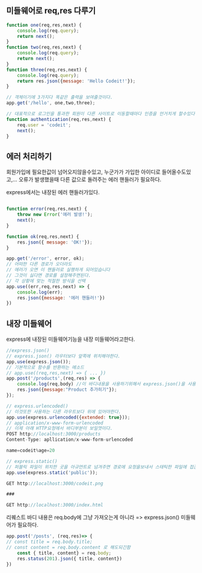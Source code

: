 ## 미들웨어로 req,res 다루기
```js
function one(req,res,next) {
	console.log(req.query);
	return next();
}
function two(req,res,next) {
	console.log(req.query);
	return next();
}
function three(req,res,next) {
	console.log(req.query);
	return res.json({message: 'Hello Codeit!'}); 
}

// 객체이기에 3가지다 똑같은 출력을 보여줄것이다.
app.get('/hello', one,two,three);
```
```js
// 대표적으로 로그인을 통과한 회원이 다른 사이트로 이동할때마다 인증을 안거치게 할수있다
function authentication(req,res,next) {
	req.user = 'codeit';
	next();
}
```
## 에러 처리하기
회원가입에 필요한값이 넘어오지않을수있고, 누군가가 가입한 아이디로 들어올수도있고,...
오류가 발생했을때 다른 값으로 돌려주는 에러 핸들러가 필요하다.

express에서는 내장된 에러 핸들러가있다.

```js

function error(req,res,next) {
	throw new Error('에러 발생!');
	next();
}

function ok(req,res,next) {
	res.json({ message: 'OK!'});
}

app.get('/error', error, ok);
// 어떠한 다른 경로가 오더라도
// 에러가 오면 이 핸들러로 실행하게 되어있습니다
// 그것이 싫다면 경로를 설정해주면된다.
// 각 상황에 맞는 적절한 방식을 선택
app.use((err,req,res,next) => {
	console.log(err);
	res.json({message: '에러 핸들러!'})
})
```

## 내장 미들웨어
express에 내장된 미들웨어기능을 내장 미들웨어라고한다.
```js
//express.json()
// express.json() 라우터보다 앞쪽에 위치해야한다.
app,use(express.json());
// 기본적으로 함수를 반환하는 메소드
// app.use((req,res,next) => { ... })
app.post('/products',(req,res) => {
	console.log(req,body) //이 바디내용을 사용하기위해서 express.json()을 사용해야한다.
	res.json({message:"Product 추가히기"});
});

// express.urlencoded()
// 이것또한 사용하는 다른 라우트보다 위에 있어야한다.
app.use(express.urlencoded({extended: true}));
// application/x-www-form-urlencoded
// 이제 아럐 HTTP요청에서 바디부분이 보일껏이다.
POST http://localhost:3000/products
Content-Type: apllication/x-www-form-urlencoded

name=codeit%age=20

// express.static()
// 퍼블릭 파일이 위치한 곳을 아규먼트로 넘겨주면 경로에 요청을보내서 스태틱한 파일에 접근이 가능해진다.
app.use(express.static('public'));

GET http://localhost:3000/codeit.png

###

GET http://localhost:3000/index.html
```

리퀘스트 바디 내용은 req.body에 그냥 가져오는게 아니라 => express.json() 미들웨어가 필요하다.
```js
app.post('/posts', (req,res)=> {
// const title = req.body.title;
// const content = req.body.content 로 해도되긴함
	const { title, content} = req.body;
	res.status(201).json({ title, content})
})
```